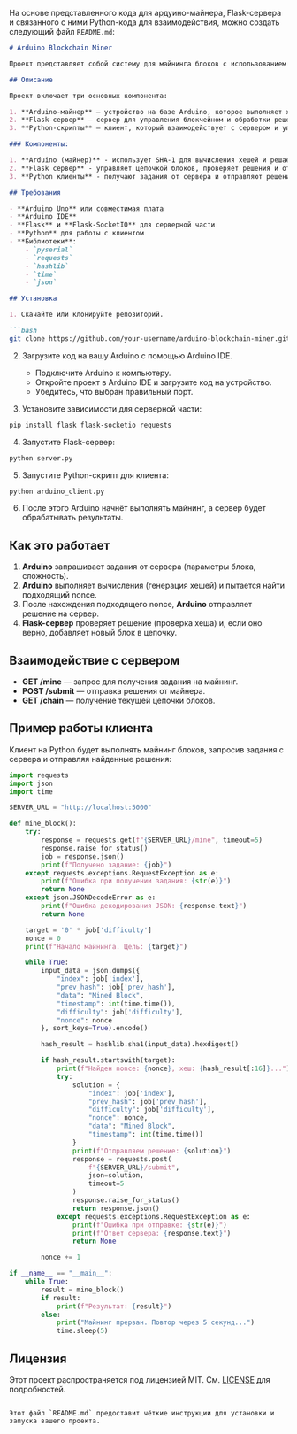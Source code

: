 На основе представленного кода для ардуино-майнера, Flask-сервера и связанного с ними Python-кода для взаимодействия, можно создать следующий файл `README.md`:

```markdown
# Arduino Blockchain Miner

Проект представляет собой систему для майнинга блоков с использованием Arduino и сервера на Flask. Arduino выполняет работу по вычислению хешей, а сервер на Flask обрабатывает задания и принимает решения от майнера.

## Описание

Проект включает три основных компонента:

1. **Arduino-майнер** — устройство на базе Arduino, которое выполняет хеширование блоков.
2. **Flask-сервер** — сервер для управления блокчейном и обработки решений от майнеров.
3. **Python-скрипты** — клиент, который взаимодействует с сервером и управляет отправкой заданий и получением решений.

### Компоненты:

1. **Arduino (майнер)** - использует SHA-1 для вычисления хешей и решает задачи по Proof-of-Work.
2. **Flask сервер** - управляет цепочкой блоков, проверяет решения и отправляет задания на майнинг.
3. **Python клиенты** - получают задания от сервера и отправляют решения, используя алгоритм Proof-of-Work.

## Требования

- **Arduino Uno** или совместимая плата
- **Arduino IDE**
- **Flask** и **Flask-SocketIO** для серверной части
- **Python** для работы с клиентом
- **Библиотеки**:
    - `pyserial`
    - `requests`
    - `hashlib`
    - `time`
    - `json`

## Установка

1. Скачайте или клонируйте репозиторий.

```bash
git clone https://github.com/your-username/arduino-blockchain-miner.git
```

2. Загрузите код на вашу Arduino с помощью Arduino IDE.
    - Подключите Arduino к компьютеру.
    - Откройте проект в Arduino IDE и загрузите код на устройство.
    - Убедитесь, что выбран правильный порт.

3. Установите зависимости для серверной части:

```bash
pip install flask flask-socketio requests
```

4. Запустите Flask-сервер:

```bash
python server.py
```

5. Запустите Python-скрипт для клиента:

```bash
python arduino_client.py
```

6. После этого Arduino начнёт выполнять майнинг, а сервер будет обрабатывать результаты.

## Как это работает

1. **Arduino** запрашивает задания от сервера (параметры блока, сложность).
2. **Arduino** выполняет вычисления (генерация хешей) и пытается найти подходящий nonce.
3. После нахождения подходящего nonce, **Arduino** отправляет решение на сервер.
4. **Flask-сервер** проверяет решение (проверка хеша) и, если оно верно, добавляет новый блок в цепочку.

## Взаимодействие с сервером

- **GET /mine** — запрос для получения задания на майнинг.
- **POST /submit** — отправка решения от майнера.
- **GET /chain** — получение текущей цепочки блоков.

## Пример работы клиента

Клиент на Python будет выполнять майнинг блоков, запросив задания с сервера и отправляя найденные решения:

```python
import requests
import json
import time

SERVER_URL = "http://localhost:5000"

def mine_block():
    try:
        response = requests.get(f"{SERVER_URL}/mine", timeout=5)
        response.raise_for_status()
        job = response.json()
        print(f"Получено задание: {job}")
    except requests.exceptions.RequestException as e:
        print(f"Ошибка при получении задания: {str(e)}")
        return None
    except json.JSONDecodeError as e:
        print(f"Ошибка декодирования JSON: {response.text}")
        return None

    target = '0' * job['difficulty']
    nonce = 0
    print(f"Начало майнинга. Цель: {target}")

    while True:
        input_data = json.dumps({
            "index": job['index'],
            "prev_hash": job['prev_hash'],
            "data": "Mined Block",
            "timestamp": int(time.time()),
            "difficulty": job['difficulty'],
            "nonce": nonce
        }, sort_keys=True).encode()

        hash_result = hashlib.sha1(input_data).hexdigest()

        if hash_result.startswith(target):
            print(f"Найден nonce: {nonce}, хеш: {hash_result[:16]}...")
            try:
                solution = {
                    "index": job['index'],
                    "prev_hash": job['prev_hash'],
                    "difficulty": job['difficulty'],
                    "nonce": nonce,
                    "data": "Mined Block",
                    "timestamp": int(time.time())
                }
                print(f"Отправляем решение: {solution}")
                response = requests.post(
                    f"{SERVER_URL}/submit",
                    json=solution,
                    timeout=5
                )
                response.raise_for_status()
                return response.json()
            except requests.exceptions.RequestException as e:
                print(f"Ошибка при отправке: {str(e)}")
                print(f"Ответ сервера: {response.text}")
                return None

        nonce += 1

if __name__ == "__main__":
    while True:
        result = mine_block()
        if result:
            print(f"Результат: {result}")
        else:
            print("Майнинг прерван. Повтор через 5 секунд...")
            time.sleep(5)
```

## Лицензия

Этот проект распространяется под лицензией MIT. См. [LICENSE](LICENSE) для подробностей.
```

Этот файл `README.md` предоставит чёткие инструкции для установки и запуска вашего проекта.
